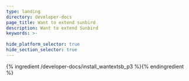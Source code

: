 ```yaml
---
type: landing
directory: developer-docs
page_title: Want to extend sunbird
description: Want to extend Sunbird
keywords: >-
  
hide_platform_selector: true
hide_section_selector: true
---
```


{% ingredient /developer-docs/install_wantextsb_p3 %}{% endingredient %}